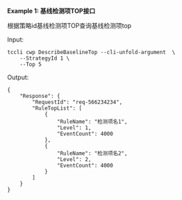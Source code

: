 **Example 1: 基线检测项TOP接口**

根据策略id基线检测项TOP查询基线检测项top

Input: 

```
tccli cwp DescribeBaselineTop --cli-unfold-argument  \
    --StrategyId 1 \
    --Top 5
```

Output: 
```
{
    "Response": {
        "RequestId": "req-566234234",
        "RuleTopList": [
            {
                "RuleName": "检测项名1",
                "Level": 1,
                "EventCount": 4000
            },
            {
                "RuleName": "检测项名2",
                "Level": 2,
                "EventCount": 4000
            }
        ]
    }
}
```

